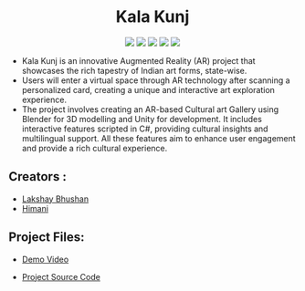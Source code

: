 <h1 align="center"> Kala Kunj </h1>

<p align="center">

<img src ="https://img.shields.io/badge/c%23-4D94FF.svg?style=for-the-badge&logo=c-sharp&logoColor=white">
<img src ="https://img.shields.io/badge/unity-%23000000.svg?style=for-the-badge&logo=unity&logoColor=white">
<img src ="https://img.shields.io/badge/OpenAI-412991.svg?style=for-the-badge&logo=OpenAI&logoColor=white">
<img src ="https://img.shields.io/badge/Android-3DDC84.svg?style=for-the-badge&logo=Android&logoColor=white">
<img src ="https://img.shields.io/badge/Blender-E87D0D.svg?style=for-the-badge&logo=Blender&logoColor=white">

</p>

- Kala Kunj is an innovative Augmented Reality (AR) project that showcases the rich tapestry of Indian art forms, state-wise. 
- Users will enter a virtual space through AR technology after scanning a personalized card, creating a unique and interactive art exploration experience.
- The project involves creating an AR-based Cultural art Gallery using Blender for 3D modelling and Unity for development. It includes interactive features scripted in C#, providing cultural insights and multilingual support. All these features aim to enhance user engagement and provide a rich cultural experience.

## Creators :

- [Lakshay Bhushan](https://github.com/lakshaybhushan)
- [Himani](https://github.com/himaniiii)


## Project Files:

- [Demo Video](https://drive.google.com/file/d/1hVqPWGMN9Hisk6L6f7M4h8M1c5YtRNIf/view?usp=sharing)

- [Project Source Code](https://drive.google.com/file/d/1CpcGrVwqXB62Xb4Z0Ht2h0W9l7EakjRF/view?usp=sharing)
